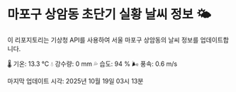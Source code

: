 
# 마포구 상암동 초단기 실황 날씨 정보 🌤️

이 리포지토리는 기상청 API를 사용하여 서울 마포구 상암동의 날씨 정보를 업데이트합니다. 

🌡️ 기온: 13.3 ℃
💧 강수량: 0 mm
💦 습도: 94 %
🌬️ 풍속: 0.6 m/s

마지막 업데이트 시각: 2025년 10월 19일 03시 13분    
